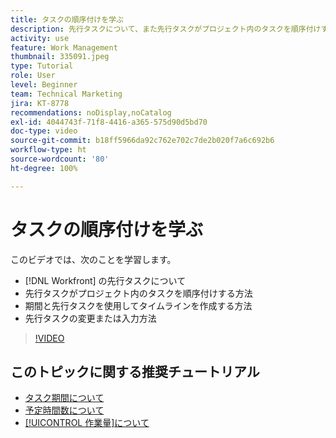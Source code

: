 ```yaml
---
title: タスクの順序付けを学ぶ
description: 先行タスクについて、また先行タスクがプロジェクト内のタスクを順序付けする方法を学びます。次に、期間と先行タスクを使用してタイムラインを作成する方法を学びます。
activity: use
feature: Work Management
thumbnail: 335091.jpeg
type: Tutorial
role: User
level: Beginner
team: Technical Marketing
jira: KT-8778
recommendations: noDisplay,noCatalog
exl-id: 4044743f-71f8-4416-a365-575d90d5bd70
doc-type: video
source-git-commit: b18ff5966da92c762e702c7de2b020f7a6c692b6
workflow-type: ht
source-wordcount: '80'
ht-degree: 100%

---
```


# タスクの順序付けを学ぶ

このビデオでは、次のことを学習します。

* [!DNL  Workfront] の先行タスクについて
* 先行タスクがプロジェクト内のタスクを順序付けする方法
* 期間と先行タスクを使用してタイムラインを作成する方法
* 先行タスクの変更または入力方法

>[!VIDEO](https://video.tv.adobe.com/v/335091/?quality=12&learn=on)

<!---
Learn more urls
There's a lot more you can learn about predecessors, such as dependency type and lag. [!DNL Workfront] recommends getting the basics down first, then pulling those other features into your project planning. If you're curious, here are some articles about additional functionality.
Overview of task predecessors
Create predecessor relationships by chaining tasks
Creating a predecessor relationship on the task list
Overview of lag types
Overview of task dependency types
--->

## このトピックに関する推奨チュートリアル

* [タスク期間について](/help/manage-work/tasks/understand-task-durations.md)
* [予定時間数について](/help/manage-work/tasks/understand-planned-hours.md)
* [[!UICONTROL 作業量]について](/help/manage-work/tasks/understand-work-effort.md)
